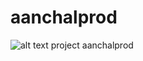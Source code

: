 # aanchalprod
![alt text](https://github.com/[vinmik]/[aanchalprod]/blob/[main]/sampleimage.jpg?raw=true)
project aanchalprod
